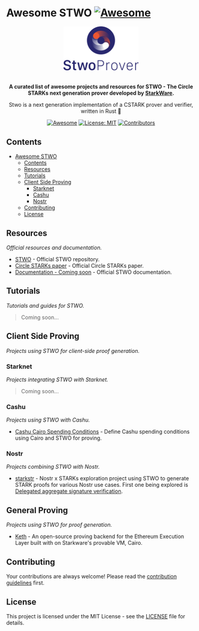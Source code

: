 # Awesome STWO [![Awesome](https://awesome.re/badge.svg)](https://awesome.re)

<div align="center">
  <img src="stwo-logo.png" width="200" alt="STWO Logo">
  <br>
  <br>
  <p>
    <b>A curated list of awesome projects and resources for STWO - The Circle STARKs next generation prover developed by <a href="https://starkware.co">StarkWare</a>.</b>
  </p>
  <p>
   Stwo is a next generation implementation of a CSTARK prover and verifier, written in Rust 🦀
  </p>
  <p>
    <a href="https://github.com/sindresorhus/awesome"><img src="https://cdn.rawgit.com/sindresorhus/awesome/d7305f38d29fed78fa85652e3a63e154dd8e8829/media/badge.svg" alt="Awesome"></a>
    <a href="https://github.com/keep-starknet-strange/awesome-stwo/blob/main/LICENSE"><img src="https://img.shields.io/badge/License-MIT-yellow.svg" alt="License: MIT"></a>
    <a href="https://github.com/keep-starknet-strange/awesome-stwo/graphs/contributors"><img src="https://img.shields.io/github/contributors/keep-starknet-strange/awesome-stwo" alt="Contributors"></a>
  </p>
</div>

## Contents

- [Awesome STWO ](#awesome-stwo-)
  - [Contents](#contents)
  - [Resources](#resources)
  - [Tutorials](#tutorials)
  - [Client Side Proving](#client-side-proving)
    - [Starknet](#starknet)
    - [Cashu](#cashu)
    - [Nostr](#nostr)
  - [Contributing](#contributing)
  - [License](#license)

## Resources

*Official resources and documentation.*

- [STWO](https://github.com/starkware-libs/stwo) - Official STWO repository.
- [Circle STARKs paper](https://eprint.iacr.org/2024/278) - Official Circle STARKs paper.
- [Documentation - Coming soon](https://starkware.co) - Official STWO documentation.

## Tutorials

*Tutorials and guides for STWO.*

> Coming soon...

## Client Side Proving

*Projects using STWO for client-side proof generation.*

### Starknet

*Projects integrating STWO with Starknet.*

> Coming soon...

### Cashu

*Projects using STWO with Cashu.*

- [Cashu Cairo Spending Conditions](https://github.com/tdelabro/cdk/tree/stow-spending-condition) - Define Cashu spending conditions using Cairo and STWO for proving.

### Nostr

*Projects combining STWO with Nostr.*

- [starkstr](https://github.com/AbdelStark/starkstr) - Nostr x STARKs exploration project using STWO to generate STARK proofs for various Nostr use cases. First one being explored is [Delegated aggregate signature verification](https://github.com/nostr-protocol/nips/pull/1682).

## General Proving

*Projects using STWO for proof generation.*

- [Keth](https://github.com/kkrt-labs/keth) - An open-source proving backend for the Ethereum Execution Layer built with on Starkware's provable VM, Cairo.

## Contributing

Your contributions are always welcome! Please read the [contribution guidelines](CONTRIBUTING.md) first.

## License

This project is licensed under the MIT License - see the [LICENSE](LICENSE) file for details.
